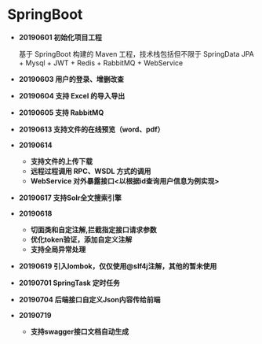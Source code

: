 # SpringBoot
* **20190601 初始化项目工程**

    基于 SpringBoot 构建的 Maven 工程，技术栈包括但不限于 SpringData JPA + Mysql + JWT + Redis + RabbitMQ + WebService
* **20190603 用户的登录、增删改查**
* **20190604 支持 Excel 的导入导出**
* **20190605 支持 RabbitMQ**
* **20190613 支持文件的在线预览（word、pdf）**
* **20190614** 
	* **支持文件的上传下载**
	* **远程过程调用 RPC、WSDL 方式的调用**
	* **WebService 对外暴露接口<以根据id查询用户信息为例实现>**
* **20190617 支持Solr全文搜索引擎** 
* **20190618**
    * **切面类和自定注解,拦截指定接口请求参数** 
    * **优化token验证，添加自定义注解**
    * **支持全局异常处理** 
* **20190619 引入lombok，仅仅使用@slf4j注解，其他的暂未使用**
* **20190701 SpringTask 定时任务** 
* **20190704 后端接口自定义Json内容传给前端** 
* **20190719** 
    * **支持swagger接口文档自动生成** 